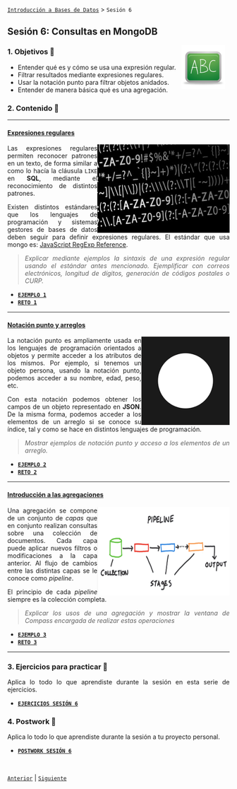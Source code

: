 [`Introducción a Bases de Datos`](../Readme.md) > `Sesión 6`

## Sesión 6: Consultas en MongoDB

<img src="../imagenes/pizarron.png" align="right" height="100" width="100" hspace="10">
<div style="text-align: justify;">

### 1. Objetivos :dart: 

- Entender qué es y cómo se usa una expresión regular.
- Filtrar resultados mediante expresiones regulares.
- Usar la notación punto para filtrar objetos anidados.
- Entender de manera básica qué es una agregación.

### 2. Contenido :blue_book:

---
#### <ins>Expresiones regulares</ins>
<img src="imagenes/imagen1.jpg" align="right" height="200" width="300">

Las expresiones regulares permiten reconocer patrones en un texto, de forma similar a como lo hacía la cláusula `LIKE` en __SQL__, mediante el reconocimiento de distintos patrones.

Existen distintos estándares que los lenguajes de programación y sistemas gestores de bases de datos deben seguir para definir expresiones regulares. El estándar que usa mongo es: [JavaScript RegExp Reference](https://www.w3schools.com/jsref/jsref_obj_regexp.asp).

> *Explicar mediante ejemplos la sintaxis de una expresión regular usando el estándar antes mencionado. Ejemplificar con correos electrónicos, longitud de dígitos, generación de códigos postales o CURP.*

- [**`EJEMPLO 1`**](Ejemplo-01/Readme.md)
- [**`RETO 1`**](Reto-01/Readme.md)	

---
#### <ins>Notación punto y arreglos</ins>
<img src="imagenes/imagen2.png" align="right" height="200" width="200">

La notación punto es ampliamente usada en los lenguajes de programación orientados a objetos y permite acceder a los atributos de los mismos. Por ejemplo, si tenemos un objeto persona, usando la notación punto, podemos acceder a su nombre, edad, peso, etc.

Con esta notación podemos obtener los campos de un objeto representado en __JSON__. De la misma forma, podemos acceder a los elementos de un arreglo si se conoce su índice, tal y como se hace en distintos lenguajes de programación.

> *Mostrar ejemplos de notación punto y acceso a los elementos de un arreglo.*

- [**`EJEMPLO 2`**](Ejemplo-02/Readme.md)
- [**`RETO 2`**](Reto-02/Readme.md)	

---
#### <ins>Introducción a las agregaciones</ins>
<img src="imagenes/imagen3.png" align="right" height="200" width="300">

Una agregación se compone de un conjunto de *capas* que en conjunto realizan consultas sobre una colección de documentos. Cada capa puede aplicar nuevos filtros o modificaciones a la capa anterior. Al flujo de cambios entre las distintas capas se le conoce como *pipeline*.

El principio de cada *pipeline* siempre es la colección completa.

> *Explicar los usos de una agregación y mostrar la ventana de Compass encargada de realizar estas operaciones*

- [**`EJEMPLO 3`**](Ejemplo-03/Readme.md)
- [**`RETO 3`**](Reto-03/Readme.md)	

---	

### 3. Ejercicios para practicar :hammer:

Aplica lo todo lo que aprendiste durante la sesión en esta serie de ejercicios. 

- [**`EJERCICIOS SESIÓN 6`**](Ejercicios/Readme.md)

### 4. Postwork :memo:
Aplica lo todo lo que aprendiste durante la sesión a tu proyecto personal.

- [**`POSTWORK SESIÓN 6`**](Postwork/Readme.md)

</br>

[`Anterior`](../Sesion-05/Readme.md) | [`Siguiente`](../Sesion-07/Readme.md)

</div>	
